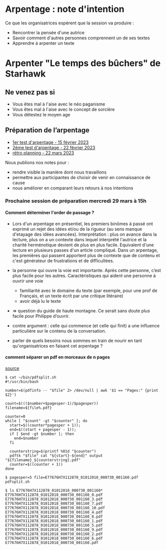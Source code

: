 # Arpentage : note d'intention

Ce que les organisatrices espèrent que la session va produire :
* Rencontrer la pensée d'une autrice
* Savoir comment d'autres personnes comprennent un de ses textes
* Apprendre à arpenter un texte

# Arpenter "Le temps des bûchers" de Starhawk

## Ne venez pas si
* Vous êtes mal à l'aise avec le néo paganisme
* Vous êtes mal à l'aise avec le concept de sorcière
* Vous détestez le moyen age

## Préparation de l’arpentage

- [1er test d'arpentage - 15 février 2023](2023-02-15-notes-de-travail.html)
- [2ème test d'arpentage - 22 février 2023](2023-02-22-préparation_le_temps_des_bûchers.html)
- [rétro planning - 22 mars 2023](2023-03-22-rétro-planning.html)

Nous publions nos notes pour :

* rendre visible la manière dont nous travaillons
* permettre aux participantes de choisir de venir en connaissance de cause
* nous améliorer en comparant leurs retours à nos intentions

### Prochaine session de préparation mercredi 29 mars à 15h

#### Comment déterminer l'order de passage ?
* Lors d'un arpentage en présentiel, les premiers binômes à passé ont exprimé un rejet des idées et/ou de la rigueur (au sens manque d'etayage des idées avancées). Interprétation : plus on avance dans la lecture, plus on a un contexte dans lequel interprété l'autrice et la charité herménotique devient de plus en plus facile. Equivalent d'une lecture en plusieurs passes d'un article compliqué. Dans un arpentage, les premières qui passent apportent plus de contexte que de contenu et c'est générateur de frustrations et de difficultées.
* la personne qui ouvre la voie est importante. Après cette personne, c’est plus facile pour les autres. Caractéristiques qui aident une personne à ouvrir une voie
  * familiarité avec le domaine du texte (par exemple, pour une prof de Français, et un texte écrit par une critique litéraire)
  * avoir déjà lu le texte
* => question du guide de haute montagne. Ce serait sans doute plus facile pour Philippe d’ouvrir.
* contre argument : celle qui commence (et celle qui finit) a une influence particulière sur le contenu de la conversation.

* parler de quels besoins nous sommes en train de nourir en tant qu'organisatrices en faisant cet arpentage ?

#### comment séparer un pdf en morceaux de n pages 

[source](https://fosspost.org/divide-pdf-small-chunks-linux-command-line/)

```
$ cat ~/bin/pdfsplit.sh 
#!/usr/bin/bash

number=$(pdfinfo -- "$file" 2> /dev/null | awk '$1 == "Pages:" {print $2}')

count=$((($number+$pagesper-1)/$pagesper))
filename=${file%.pdf}

counter=0
while [ "$count" -gt "$counter" ]; do
  start=$((counter*pagesper + 1));
  end=$((start + pagesper - 1));
  if [ $end -gt $number ]; then
    end=$number
  fi

  counterstring=$(printf %01d "$counter")
  pdftk "$file" cat "${start}-${end}" output "${filename}_${counterstring}.pdf"
  counter=$((counter + 1))
done

$ pagesper=5 file=E77676H7X112878_01012018_000730_001160.pdf pdfsplit.sh 

$ ls E77676H7X112878_01012018_000730_001160*
E77676H7X112878_01012018_000730_001160_0.pdf   E77676H7X112878_01012018_000730_001160_3.pdf  E77676H7X112878_01012018_000730_001160_7.pdf
E77676H7X112878_01012018_000730_001160_10.pdf  E77676H7X112878_01012018_000730_001160_4.pdf  E77676H7X112878_01012018_000730_001160_8.pdf
E77676H7X112878_01012018_000730_001160_1.pdf   E77676H7X112878_01012018_000730_001160_5.pdf  E77676H7X112878_01012018_000730_001160_9.pdf
E77676H7X112878_01012018_000730_001160_2.pdf   E77676H7X112878_01012018_000730_001160_6.pdf  E77676H7X112878_01012018_000730_001160.pdf
```
